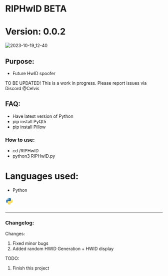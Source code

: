 # RIPHwID BETA
# Version: 0.0.2

![2023-10-19_12-40](https://github.com/Celvis-wq/RIPHwID/assets/78430018/1ceb1ee4-a33b-41a4-bb2b-383ae28906de)

## Purpose:

- Future HwID spoofer

TO BE UPDATED! This is a work in progress. Please report issues via Discord @Celvis
<br />

## FAQ:
- Have latest version of Python
- pip install PyQt5
- pip install Pillow

### How to use:
- cd /RIPHwID
- python3 RIPHwID.py

# Languages used:
- Python
<img align="left" alt="Python" width="26px" src="https://raw.githubusercontent.com/devicons/devicon/master/icons/python/python-original.svg" style="padding-right:10px;" />

<br />
<br />

---

### Changelog:
Changes:
1. Fixed minor bugs
2. Added random HWID Generation + HWID display

TODO:
1. Finish this project